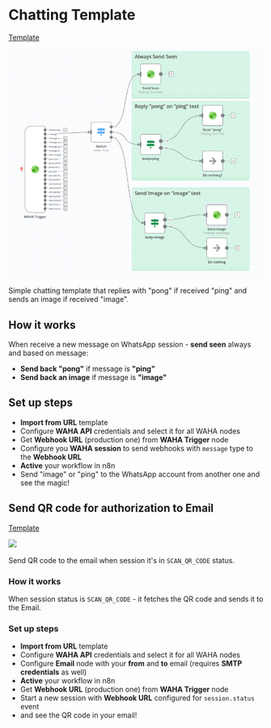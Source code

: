 # Chatting Template
[Template](https://raw.githubusercontent.com/devlikeapro/n8n-nodes-waha/master/n8n-workflows/chatting-template/template.json)

![](workflow.png)

Simple chatting template that replies with "pong" if received "ping" and sends an image if received "image".

## How it works
When receive a new message on WhatsApp session - **send seen** always and based on message:
- **Send back "pong"** if message is **"ping"**
- **Send back an image** if message is **"image"**

## Set up steps
- **Import from URL** template
- Configure **WAHA API** credentials and select it for all WAHA nodes
- Get **Webhook URL** (production one) from **WAHA Trigger** node
- Configure you **WAHA session** to send webhooks with `message` type to the **Webhook URL**
- **Active** your workflow in n8n
- Send "image" or "ping" to the WhatsApp account from another one and see the magic!

## Send QR code for authorization to Email
[Template](https://raw.githubusercontent.com/devlikeapro/n8n-nodes-waha/master/n8n-workflows/WAHA___Send_QR_to_Email.json)

![](../send-qr-code-to-email/WAHA___Send_QR_to_Email.png)

Send QR code to the email when session it's in `SCAN_QR_CODE` status.

### How it works
When session status is `SCAN_QR_CODE` - it fetches the QR code and sends it to the Email.

### Set up steps
- **Import from URL** template
- Configure **WAHA API** credentials and select it for all WAHA nodes
- Configure **Email** node with your **from** and **to** email (requires **SMTP credentials** as well)
- **Active** your workflow in n8n
- Get **Webhook URL** (production one) from **WAHA Trigger** node
- Start a new session with **Webhook URL** configured for `session.status` event
- and see the QR code in your email!
